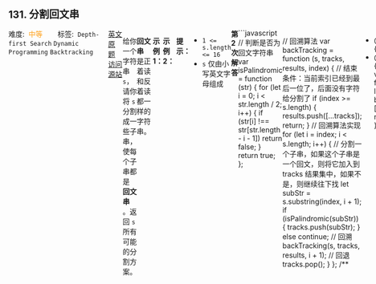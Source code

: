 <div style="font-size: 20px; margin-bottom: 15px; font-weight: bold;">131. 分割回文串</div>
<div style="display: flex; font-size: 14px; justify-content: space-between;"><div><span style="margin-right: 30px;">难度:&nbsp;&nbsp;<label style="color: rgb(255, 161, 25);">中等</label></span><span style="margin-right: 30px;">标签:&nbsp;&nbsp;<code>Depth-first Search</code>&nbsp;<code>Dynamic Programming</code>&nbsp;<code>Backtracking</code></span></div><div><span style="margin-right: 15px;"><a href="https://leetcode.com/problems/palindrome-partitioning/">英文原题</a></span><span><a href="https://leetcode-cn.com/problems/palindrome-partitioning/">访问源站</a></span></div>
<hr style="height: 1px; margin: 1em 0px;" />
<p>给你一个字符串 <code>s</code>，请你将<em> </em><code>s</code><em> </em>分割成一些子串，使每个子串都是 <strong>回文串</strong> 。返回 <code>s</code> 所有可能的分割方案。</p>

<p><strong>回文串</strong> 是正着读和反着读都一样的字符串。</p>

<p> </p>

<p><strong>示例 1：</strong></p>

<pre>
<strong>输入：</strong>s = "aab"
<strong>输出：</strong>[["a","a","b"],["aa","b"]]
</pre>

<p><strong>示例 2：</strong></p>

<pre>
<strong>输入：</strong>s = "a"
<strong>输出：</strong>[["a"]]
</pre>

<p> </p>

<p><strong>提示：</strong></p>

<ul>
	<li><code>1 &lt;= s.length &lt;= 16</code></li>
	<li><code>s</code> 仅由小写英文字母组成</li>
</ul>

<hr style="height: 1px; margin: 1em 0px;" />
<strong>第2次解答</strong>
```javascript
// 判断是否为回文字符串
var isPalindromic = function (str) {
  for (let i = 0; i < str.length / 2; i++) {
    if (str[i] !== str[str.length - i - 1]) return false;
  }
  return true;
};

// 回溯算法
var backTracking = function (s, tracks, results, index) {
  // 结束条件：当前索引已经到最后一位了，后面没有字符给分割了
  if (index >= s.length) {
    results.push([...tracks]);
    return;
  }
  // 回溯算法实现
  for (let i = index; i < s.length; i++) {
    // 分割一个子串，如果这个子串是一个回文，则将它加入到 tracks 结果集中，如果不是，则继续往下找
    let subStr = s.substring(index, i + 1);
    if (isPalindromic(subStr)) {
      tracks.push(subStr);
    } else continue;
    // 回溯
    backTracking(s, tracks, results, i + 1);
    // 回退
    tracks.pop();
  }
};
/**
 * @param {string} s
 * @return {string[][]}
 */
var partition = function (s) {
  let results = [];
  backTracking(s, [], results, 0);
  return results;
};
```
<hr style="height: 1px; margin: 1em 0px;" />
<strong>第1次解答</strong>
```javascript
/**
 * @param {string} s
 * @return {string[][]}
 */

// 判断字符串 str 是否为回文
// 双指针，一个从头开始，一个从结尾开始，到中间相遇，期间值一样就是回文
var isPalindromic = function (str) {
  let first = 0,
    last = str.length - 1;

  while (first < last) {
    if (str[first] !== str[last]) return false;
    first++;
    last--;
  }

  return true;
};

// 回溯方法
var backTracking = function (s, tracks, results, index) {
  // 结束回溯条件：当前索引已经超过了 s 的长度
  if (index >= s.length) {
    results.push([...tracks]);
    return;
  }

  // 这里分割条件是
  for (let i = index; i < s.length; i++) {
    // 生成从上次结束后到当前索引的子字符串
    let str = s.substring(index, i + 1);
    // 判断是否为回文，如果是回文，则追加到路径中，继续往下找，如果不是，则重新生成字符串
    if (isPalindromic(str)) {
      tracks.push(str);
    } else continue;
    // 回溯，从第 i+1 位置作为新的 index 往后找
    backTracking(s, tracks, results, i + 1);
    // 弹出
    tracks.pop();
  }
};

var partition = function (s) {
  // 结果集
  let results = [];
  // 关键路径
  let tracks = [];
  // 回溯
  backTracking(s, tracks, results, 0);
  // 返回结果集
  return results;
};
```